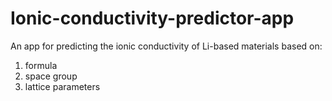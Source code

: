 # Ionic-conductivity-predictor-app

An app for predicting the ionic conductivity of Li-based materials based on:
1. formula
2. space group
3. lattice parameters